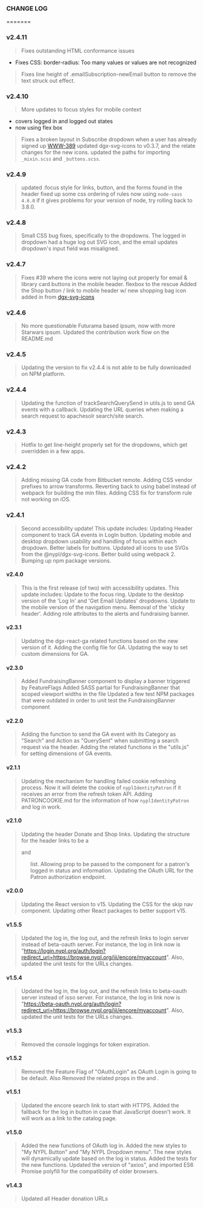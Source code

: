 ### CHANGE LOG

=======
### v2.4.11
> Fixes outstanding HTML conformance issues
  - Fixes CSS: border-radius: Too many values or values are not recognized
> Fixes line height of .emailSubscription-newEmail button to remove the text struck out effect.

### v2.4.10
> More updates to focus styles for mobile context
  - covers logged in and logged out states
  - now using flex box
> Fixes a broken layout in Subscribe dropdown when a user has already signed up [WWW-389](https://jira.nypl.org/browse/WWW-389)
> updated dgx-svg-icons to v0.3.7, and the relate changes for the new icons.
> updated the paths for importing `_mixin.scss` and `_buttons.scss`.

### v2.4.9
> updated :focus style for links, button, and the forms found in the header
> fixed up some css ordering of rules
> now using `node-sass 4.6.0` if it gives problems for your version of node, try rolling back to 3.8.0.

### v2.4.8
> Small CSS bug fixes, specifically to the dropdowns. The logged in dropdown had a huge log out SVG icon, and the email updates dropdown's input field was misaligned.

### v2.4.7
> Fixes #39 where the icons were not laying out properly for email & library card buttons in the mobile header. flexbox to the rescue
> Added the Shop button / link to mobile header w/ new shopping bag icon added in from [dgx-svg-icons](https://github.com/NYPL/dgx-svg-icons)

### v2.4.6
> No more questionable Futurama based ipsum, now with more Starwars ipsum.
> Updated the contribution work flow on the README.md

### v2.4.5
> Updating the version to fix v2.4.4 is not able to be fully downloaded on NPM platform.

### v2.4.4
> Updating the function of trackSearchQuerySend in utils.js to send GA events with a callback.
> Updating the URL queries when making a search request to apachesolr search/site search.

### v2.4.3
> Hotfix to get line-height properly set for the dropdowns, which get overridden in a few apps.

### v2.4.2
> Adding missing GA code from Bitbucket remote.
> Adding CSS vendor prefixes to arrow transforms.
> Reverting back to using babel instead of webpack for building the min files.
> Adding CSS fix for transform rule not working on iOS.

### v2.4.1
> Second accessibility update! This update includes:
> Updating Header component to track GA events in LogIn button.
> Updating mobile and desktop dropdown usability and handling of focus within each dropdown.
> Better labels for buttons.
> Updated all icons to use SVGs from the @nypl/dgx-svg-icons.
> Better build using webpack 2.
> Bumping up npm package versions.

#### v2.4.0
> This is the first release (of two) with accessibility updates. This update includes:
> Update to the focus ring.
> Update to the desktop version of the 'Log In' and 'Get Email Updates' dropdowns.
> Update to the mobile version of the navigation menu.
> Removal of the 'sticky header'.
> Adding role attributes to the alerts and fundraising banner.

#### v2.3.1
> Updating the dgx-react-ga related functions based on the new version of it.
> Adding the config file for GA.
> Updating the way to set custom dimensions for GA.

#### v2.3.0
> Added FundraisingBanner component to display a banner triggered by FeatureFlags
> Added SASS partial for FundraisingBanner that scoped viewport widths in the file
> Updated a few test NPM packages that were outdated in order to unit test the FundraisingBanner component

#### v2.2.0
> Adding the function to send the GA event with its Category as "Search" and Action as "QuerySent" when submitting a search request via the header.
> Adding the related functions in the "utils.js" for setting dimensions of GA events.

#### v2.1.1
> Updating the mechanism for handling failed cookie refreshing process. Now it will delete the cookie of `nyplIdentityPatron` if it receives an error from the refresh token API.
> Adding PATRONCOOKIE.md for the information of how `nyplIdentityPatron` and log in work.

#### v2.1.0
> Updating the header Donate and Shop links.
> Updating the structure for the header links to be a <nav> and <ul> list.
> Allowing prop to be passed to the component for a patron's logged in status and information.
> Updating the OAuth URL for the Patron authorization endpoint.

#### v2.0.0
> Updating the React version to v15.
> Updating the CSS for the skip nav component.
> Updating other React packages to better support v15.

#### v1.5.5
> Updated the log in, the log out, and the refresh links to login server instead of beta-oauth server. For instance, the log in link now is "https://login.nypl.org/auth/login?redirect_uri=https://browse.nypl.org/iii/encore/myaccount". Also, updated the unit tests for the URLs changes.

#### v1.5.4
> Updated the log in, the log out, and the refresh links to beta-oauth server instead of isso server. For instance, the log in link now is "https://beta-oauth.nypl.org/auth/login?redirect_uri=https://browse.nypl.org/iii/encore/myaccount". Also, updated the unit tests for the URLs changes.

#### v1.5.3
> Removed the console loggings for token expiration.

#### v1.5.2
> Removed the Feature Flag of "OAuthLogin" as OAuth Login is going to be default. Also Removed the related props in the <MyNypl> and <MobileMyNypl>.

#### v1.5.1
> Updated the encore search link to start with HTTPS.
> Added the fallback for the log in button in case that JavaScript doesn't work. It will work as a link to the catalog page.

#### v1.5.0
> Added the new functions of OAuth log in.
> Added the new styles to "My NYPL Button" and "My NYPL Dropdown menu". The new styles will dynamically update based on the log in status.
> Added the tests for the new functions.
> Updated the version of "axios", and imported ES6 Promise polyfill for the compatibility of older browsers.

#### v1.4.3
> Updated all Header donation URLs
